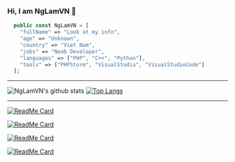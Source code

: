 ### Hi, I am NgLamVN 👋
```php
  public const NgLamVN = [
    "fullName" => "Look at my info",
    "age" => "Unknown",
    "country" => "Viet Nam",
    "jobs" => "Noob Developer",
    "languages" => ["PHP", "C++", "Python"],
    "tools" => ["PHPStorm", "VisualStudio", "VisualStudioCode"]
  ];
```
---
![NgLamVN's github stats](https://github-readme-stats.vercel.app/api/?username=NgLamVN&show_icons=true&hide_border=true&theme=great-gatsby&count_private=true)
[![Top Langs](https://github-readme-stats.vercel.app/api/top-langs/?username=NgLamVN&show_icons=true&hide_border=true&theme=great-gatsby&count_private=true)](https://github.com/NgLamVN)

---

[![ReadMe Card](https://github-readme-stats.vercel.app/api/pin/?username=NgLamVN&repo=AutoSell&show_owner=true&theme=great-gatsby)](https://github.com/NgLamVN/AutoSell)

[![ReadMe Card](https://github-readme-stats.vercel.app/api/pin/?username=NgLamVN&repo=SmeltWands&show_owner=true&theme=great-gatsby)](https://github.com/NgLamVN/SmeltWands)

[![ReadMe Card](https://github-readme-stats.vercel.app/api/pin/?username=NgLamVN&repo=InvCraft&show_owner=true&theme=great-gatsby)](https://github.com/NgLamVN/InvCraft)

[![ReadMe Card](https://github-readme-stats.vercel.app/api/pin/?username=NgLamVN&repo=MineSweeperPE&show_owner=true&theme=great-gatsby)](https://github.com/NgLamVN/MineSweeperPE)
<!--
**NgLamVN/NgLamVN** is a ✨ _special_ ✨ repository because its `README.md` (this file) appears on your GitHub profile.
